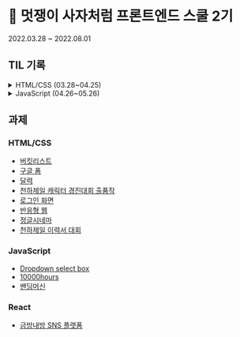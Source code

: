 # 🦁 멋쟁이 사자처럼 프론트엔드 스쿨 2기

2022.03.28 ~ 2022.08.01

## TIL 기록

<details>
<summary>HTML/CSS (03.28~04.25)</summary>
<div markdown="1">

[1일차(03.28)](http://www.google.co.kr) <br/>
[2일차(03.29)](http://www.google.co.kr) <br/>
[3일차(03.30)](http://www.google.co.kr) <br/>
[4일차(03.31)](http://www.google.co.kr) <br/>
[5일차(04.01)](http://www.google.co.kr) <br/>


</div>
</details>


<details>
<summary>JavaScript (04.26~05.26)</summary>
<div markdown="1">

[1일차(03.28)](http://www.google.co.kr) <br/>
[2일차(03.29)](http://www.google.co.kr) <br/>
[3일차(03.30)](http://www.google.co.kr) <br/>
[4일차(03.31)](http://www.google.co.kr) <br/>
[5일차(04.01)](http://www.google.co.kr) <br/>


</div>
</details>

## 과제

### HTML/CSS
  - [버킷리스트](https://github.com/SeoHee3478/booklist)
  - [구글 폼](https://github.com/SeoHee3478/googleform)
  - [달력](https://github.com/SeoHee3478/FrontendSchool_2/blob/main/Day7/calendar/README.md)
  - [천하제일 캐릭터 경진대회 출품작](https://github.com/SeoHee3478/codelion_character)
  - [로그인 화면](https://github.com/SeoHee3478/login_page/tree/main/login_main)
  - [반응형 웹](https://github.com/SeoHee3478/FrontendSchool_2/tree/main/Day19/responsive-web)
  - [정글시네마](https://github.com/SeoHee3478/JungleCinema)
  - [천하제일 이력서 대회](https://github.com/SeoHee3478/Resume)

### JavaScript
  - [Dropdown select box](https://github.com/SeoHee3478/login_page/tree/main/dropdown_selectbox)
  - [10000hours](https://github.com/SeoHee3478/10000_hours_rule)
  - [밴딩머신](https://github.com/SeoHee3478/VendingMachine)

### React
  - [금방내방 SNS 플랫폼](https://github.com/soon-my-room/soon_my_room)


